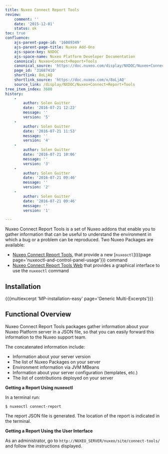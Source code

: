 ```yaml
---
title: Nuxeo Connect Report Tools
review:
    comment: ''
    date: '2015-12-01'
    status: ok
toc: true
confluence:
    ajs-parent-page-id: '16089349'
    ajs-parent-page-title: Nuxeo Add-Ons
    ajs-space-key: NXDOC
    ajs-space-name: Nuxeo Platform Developer Documentation
    canonical: Nuxeo+Connect+Report+Tools
    canonical_source: 'https://doc.nuxeo.com/display/NXDOC/Nuxeo+Connect+Report+Tools'
    page_id: '31687410'
    shortlink: 8oLjAQ
    shortlink_source: 'https://doc.nuxeo.com/x/8oLjAQ'
    source_link: /display/NXDOC/Nuxeo+Connect+Report+Tools
tree_item_index: 3600
history:
    -
        author: Solen Guitter
        date: '2016-07-21 12:22'
        message: ''
        version: '5'
    -
        author: Solen Guitter
        date: '2016-07-21 11:53'
        message: ''
        version: '4'
    -
        author: Solen Guitter
        date: '2016-07-21 10:06'
        message: ''
        version: '3'
    -
        author: Solen Guitter
        date: '2016-07-21 09:46'
        message: ''
        version: '2'
    -
        author: Solen Guitter
        date: '2016-07-21 09:46'
        message: ''
        version: '1'

---
```

Nuxeo Connect Report Tools is a set of Nuxeo addons that enable you to gather information that can be useful to understand the environment in which a bug or a problem can be reproduced. Two Nuxeo Packages are available:

*   [Nuxeo Connect Report Tools](https://connect.nuxeo.com/nuxeo/site/marketplace/package/nuxeo-connect-tools-report), that provide a new [`nuxeoctl`]({{page page='nuxeoctl-and-control-panel-usage'}}) command
*   [Nuxeo Connect Report Tools Web](https://connect.nuxeo.com/nuxeo/site/marketplace/package/nuxeo-connect-tools-report-web) that provides a graphical interface to use the `nuxeoctl` command

## Installation

{{{multiexcerpt 'MP-installation-easy' page='Generic Multi-Excerpts'}}}

## Functional Overview

Nuxeo Connect Report Tools packages gather information about your Nuxeo Platform server in a JSON file, so that you can easily forward this information to the Nuxeo support team.

The concatenated information include:

*   Information about your server version
*   The list of Nuxeo Packages on your server
*   Environment information via JVM MBeans
*   Information about your server configuration (templates, etc.)
*   The list of contributions deployed on your server

**Getting a Report Using nuxeoctl**

In a terminal run:

```
$ nuxeoctl connect-report
```

The report JSON file is generated. The location of the report is indicated in the terminal.

**Getting a Report Using the User Interface**

As an administrator, go to&nbsp;`http://NUXEO_SERVER/nuxeo/site/connect-tools/` and follow the instructions displayed.
